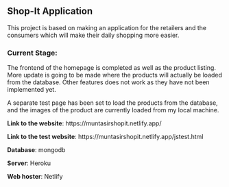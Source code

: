 <h2>Shop-It Application</h2>
<p>This project is based on making an application for the retailers and the consumers which will make their daily shopping more easier.<p>

<h3>Current Stage:</h3>
<p>The frontend of the homepage is completed as well as the product listing. More update is going to be made where the products will actually be loaded from the database. Other features does not work as they have not been implemented yet.</p>
<p>A separate test page has been set to load the products from the database, and the images of the product are currently loaded from my local machine.</p>

<p><b>Link to the website</b>: https://muntasirshopit.netlify.app/</p>
<p><b>Link to the test website</b>: https://muntasirshopit.netlify.app/jstest.html</p>
<p><b>Database</b>: mongodb</p>
<p><b>Server</b>: Heroku</p>
<p><b>Web hoster</b>: Netlify</p>
